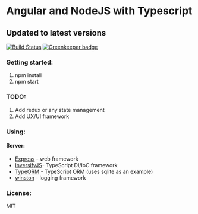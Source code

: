 # Angular and NodeJS with Typescript
## Updated to latest versions
[![Build Status](https://travis-ci.org/{user}/{repo}.png?branch=master)](https://travis-ci.org/{user}/{repo})
[![Greenkeeper badge](https://badges.greenkeeper.io/HackPoint/ng-apps.svg)](https://greenkeeper.io/)

### Getting started:
1. npm install
2. npm start

### TODO:
1. Add redux or any state management
2. Add UX/UI framework


### Using:
  #### Server: 
  * [Express](http://expressjs.com/) - web framework
  * [InversifyJS](https://github.com/inversify/InversifyJS)- TypeScript DI/IoC framework
  * [TypeORM](https://github.com/typeorm/typeorm/) - TypeScript ORM (uses sqlite as an example)
  * [winston](https://github.com/winstonjs/winston/) - logging framework

### License:
MIT


 
